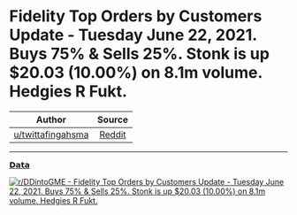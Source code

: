 Fidelity Top Orders by Customers Update - Tuesday June 22, 2021. Buys 75% & Sells 25%. Stonk is up $20.03 (10.00%) on 8.1m volume. Hedgies R Fukt.
==================================================================================================================================================

| Author      | Source | 
|  :----:     |    :----:   |        
| [u/twittafingahsma](https://www.reddit.com/user/twittafingahsma/) | [Reddit](https://www.reddit.com/r/DDintoGME/comments/o5w4d4/fidelity_top_orders_by_customers_update_tuesday/) |

---

[𝗗𝗮𝘁𝗮](https://www.reddit.com/r/DDintoGME/search?q=flair_name%3A%22%F0%9D%97%97%F0%9D%97%AE%F0%9D%98%81%F0%9D%97%AE%22&restrict_sr=1)

[![r/DDintoGME - Fidelity Top Orders by Customers Update - Tuesday June 22, 2021. Buys 75% & Sells 25%. Stonk is up $20.03 (10.00%) on 8.1m volume. Hedgies R Fukt.](https://preview.redd.it/wl1dea1wjv671.png?width=817&format=png&auto=webp&s=a020d986e4afe43a7216566fe063db081064603f)](https://preview.redd.it/wl1dea1wjv671.png?width=817&format=png&auto=webp&s=a020d986e4afe43a7216566fe063db081064603f)
